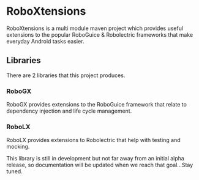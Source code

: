 # RoboXtensions

RoboXtensions is a multi module maven project which provides useful extensions to the popular RoboGuice & Robolectric frameworks that make everyday Android tasks easier.

## Libraries

There are 2 libraries that this project produces.

### RoboGX

RoboGX provides extensions to the RoboGuice framework that relate to dependency injection and life cycle management.

### RoboLX

RoboLX provides extensions to Robolectric that help with testing and mocking.

This library is still in development but not far away from an initial alpha release, so documentation will be updated when we reach that goal...Stay tuned.
